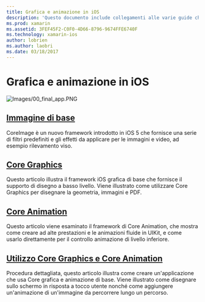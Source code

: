 ```yaml
---
title: Grafica e animazione in iOS
description: 'Questo documento include collegamenti alle varie guide che illustrano come usare i framework di Core Animation, Core Graphics e immagine di base in xamarin. IOS.'
ms.prod: xamarin
ms.assetid: 3FEF45F2-C0F0-4D66-8796-9674FFE6740F
ms.technology: xamarin-ios
author: lobrien
ms.author: laobri
ms.date: 03/18/2017
---
```


# <a name="graphics-and-animation-in-ios"></a>Grafica e animazione in iOS

![Images/00_final_app.PNG](images/00-final-app.png "eseguire un'app di esempio")

##  <a name="core-imageiosplatformgraphics-animation-iosintroduction-to-coreimagemd"></a>[Immagine di base](~/ios/platform/graphics-animation-ios/introduction-to-coreimage.md)

CoreImage è un nuovo framework introdotto in iOS 5 che fornisce una serie di filtri predefiniti e gli effetti da applicare per le immagini e video, ad esempio rilevamento viso.

##  <a name="core-graphicsiosplatformgraphics-animation-ioscore-graphicsmd"></a>[Core Graphics](~/ios/platform/graphics-animation-ios/core-graphics.md)

Questo articolo illustra il framework iOS grafica di base che fornisce il supporto di disegno a basso livello. Viene illustrato come utilizzare Core Graphics per disegnare la geometria, immagini e PDF.

##  <a name="core-animationiosplatformgraphics-animation-ioscore-animationmd"></a>[Core Animation](~/ios/platform/graphics-animation-ios/core-animation.md)

Questo articolo viene esaminato il framework di Core Animation, che mostra come creare ad alte prestazioni e le animazioni fluide in UIKit, e come usarlo direttamente per il controllo animazione di livello inferiore.

##  <a name="using-core-graphics-and-core-animationiosplatformgraphics-animation-iosgraphics-animation-walkthroughmd"></a>[Utilizzo Core Graphics e Core Animation](~/ios/platform/graphics-animation-ios/graphics-animation-walkthrough.md)

Procedura dettagliata, questo articolo illustra come creare un'applicazione che usa Core grafica e animazione di base. Viene illustrato come disegnare sullo schermo in risposta a tocco utente nonché come aggiungere un'animazione di un'immagine da percorrere lungo un percorso.
